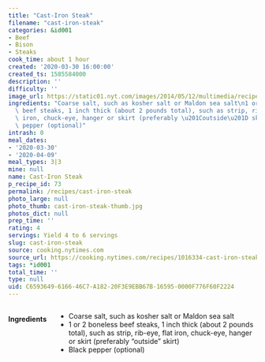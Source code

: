 ```yaml
---
title: "Cast-Iron Steak"
filename: "cast-iron-steak"
categories: &id001
- Beef
- Bison
- Steaks
cook_time: about 1 hour
created: '2020-03-30 16:00:00'
created_ts: 1585584000
description: ''
difficulty: ''
image_url: https://static01.nyt.com/images/2014/05/12/multimedia/recipelab-steak/recipelab-steak-verticalTwoByThree735-v2.jpg
ingredients: "Coarse salt, such as kosher salt or Maldon sea salt\n1 or 2 boneless\
  \ beef steaks, 1 inch thick (about 2 pounds total), such as strip, rib-eye, flat\
  \ iron, chuck-eye, hanger or skirt (preferably \u201Coutside\u201D skirt)\nBlack\
  \ pepper (optional)"
intrash: 0
meal_dates:
- '2020-03-30'
- '2020-04-09'
meal_types: 3|3
mine: null
name: Cast-Iron Steak
p_recipe_id: 73
permalink: /recipes/cast-iron-steak
photo_large: null
photo_thumb: cast-iron-steak-thumb.jpg
photos_dict: null
prep_time: ''
rating: 4
servings: Yield 4 to 6 servings
slug: cast-iron-steak
source: cooking.nytimes.com
source_url: https://cooking.nytimes.com/recipes/1016334-cast-iron-steak?action=click&module=Global%20Search%20Recipe%20Card&pgType=search&rank=9
tags: *id001
total_time: ''
type: null
uid: C6593649-6166-46C7-A182-20F3E9EBB67B-16595-0000F776F60F2224
---
```

<div class="large-8 medium-7 columns" id="writeup">	</div><!-- #writeup -->
</div><!-- #row-one -->
<div class="row" id="row-two">	<div class="medium-4 small-5 columns" id="ingredients"><h4>Ingredients</h4><div class="box box-ingredients content"><ul>
<li>Coarse salt, such as kosher salt or Maldon sea salt</li>
<li>1 or 2 boneless beef steaks, 1 inch thick (about 2 pounds total), such as strip, rib-eye, flat iron, chuck-eye, hanger or skirt (preferably “outside” skirt)</li>
<li>Black pepper (optional)</li>
</ul>
</div>	</div>	<div class="medium-6 small-7 columns" id="directions">	</div>